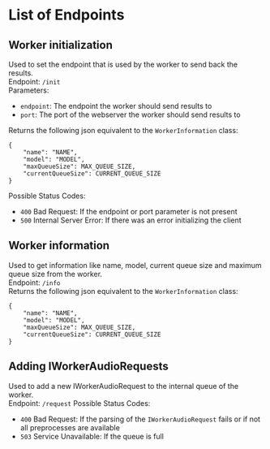 # List of Endpoints

## Worker initialization

Used to set the endpoint that is used by the worker to send back the results.  
Endpoint: `/init`  
Parameters:

- `endpoint`: The endpoint the worker should send results to
- `port`: The port of the webserver the worker should send results to

Returns the following json equivalent to the `WorkerInformation` class:

```
{
    "name": "NAME",
    "model": "MODEL",
    "maxQueueSize": MAX_QUEUE_SIZE,
    "currentQueueSize": CURRENT_QUEUE_SIZE
}
```

Possible Status Codes:

- `400` Bad Request: If the endpoint or port parameter is not present
- `500` Internal Server Error: If there was an error initializing the client

## Worker information

Used to get information like name, model, current queue size and maximum queue size from the worker.  
Endpoint: `/info`  
Returns the following json equivalent to the `WorkerInformation` class:

```
{
    "name": "NAME",
    "model": "MODEL",
    "maxQueueSize": MAX_QUEUE_SIZE,
    "currentQueueSize": CURRENT_QUEUE_SIZE
}
```

## Adding IWorkerAudioRequests

Used to add a new IWorkerAudioRequest to the internal queue of the worker.  
Endpoint: `/request`
Possible Status Codes:

- `400` Bad Request: If the parsing of the `IWorkerAudioRequest` fails or if not all preprocesses are available
- `503` Service Unavailable: If the queue is full  
